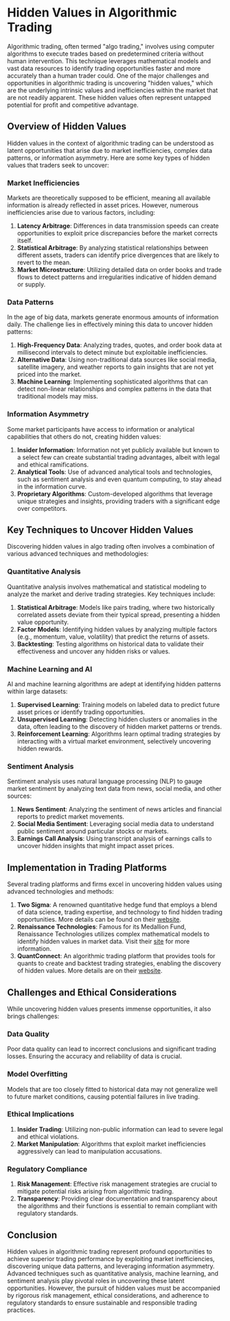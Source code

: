 # Hidden Values in Algorithmic Trading

Algorithmic trading, often termed "algo trading," involves using computer algorithms to execute trades based on predetermined criteria without human intervention. This technique leverages mathematical models and vast data resources to identify trading opportunities faster and more accurately than a human trader could. One of the major challenges and opportunities in algorithmic trading is uncovering "hidden values," which are the underlying intrinsic values and inefficiencies within the market that are not readily apparent. These hidden values often represent untapped potential for profit and competitive advantage.

## Overview of Hidden Values

Hidden values in the context of algorithmic trading can be understood as latent opportunities that arise due to market inefficiencies, complex data patterns, or information asymmetry. Here are some key types of hidden values that traders seek to uncover:

### Market Inefficiencies

Markets are theoretically supposed to be efficient, meaning all available information is already reflected in asset prices. However, numerous inefficiencies arise due to various factors, including:

1. **Latency Arbitrage**: Differences in data transmission speeds can create opportunities to exploit price discrepancies before the market corrects itself.
2. **Statistical Arbitrage**: By analyzing statistical relationships between different assets, traders can identify price divergences that are likely to revert to the mean.
3. **Market Microstructure**: Utilizing detailed data on order books and trade flows to detect patterns and irregularities indicative of hidden demand or supply.

### Data Patterns

In the age of big data, markets generate enormous amounts of information daily. The challenge lies in effectively mining this data to uncover hidden patterns:

1. **High-Frequency Data**: Analyzing trades, quotes, and order book data at millisecond intervals to detect minute but exploitable inefficiencies.
2. **Alternative Data**: Using non-traditional data sources like social media, satellite imagery, and weather reports to gain insights that are not yet priced into the market.
3. **Machine Learning**: Implementing sophisticated algorithms that can detect non-linear relationships and complex patterns in the data that traditional models may miss.

### Information Asymmetry

Some market participants have access to information or analytical capabilities that others do not, creating hidden values:

1. **Insider Information**: Information not yet publicly available but known to a select few can create substantial trading advantages, albeit with legal and ethical ramifications.
2. **Analytical Tools**: Use of advanced analytical tools and technologies, such as sentiment analysis and even quantum computing, to stay ahead in the information curve.
3. **Proprietary Algorithms**: Custom-developed algorithms that leverage unique strategies and insights, providing traders with a significant edge over competitors.

## Key Techniques to Uncover Hidden Values

Discovering hidden values in algo trading often involves a combination of various advanced techniques and methodologies:

### Quantitative Analysis

Quantitative analysis involves mathematical and statistical modeling to analyze the market and derive trading strategies. Key techniques include:

1. **Statistical Arbitrage**: Models like pairs trading, where two historically correlated assets deviate from their typical spread, presenting a hidden value opportunity.
2. **Factor Models**: Identifying hidden values by analyzing multiple factors (e.g., momentum, value, volatility) that predict the returns of assets.
3. **Backtesting**: Testing algorithms on historical data to validate their effectiveness and uncover any hidden risks or values.

### Machine Learning and AI

AI and machine learning algorithms are adept at identifying hidden patterns within large datasets:

1. **Supervised Learning**: Training models on labeled data to predict future asset prices or identify trading opportunities.
2. **Unsupervised Learning**: Detecting hidden clusters or anomalies in the data, often leading to the discovery of hidden market patterns or trends.
3. **Reinforcement Learning**: Algorithms learn optimal trading strategies by interacting with a virtual market environment, selectively uncovering hidden rewards.

### Sentiment Analysis

Sentiment analysis uses natural language processing (NLP) to gauge market sentiment by analyzing text data from news, social media, and other sources:

1. **News Sentiment**: Analyzing the sentiment of news articles and financial reports to predict market movements.
2. **Social Media Sentiment**: Leveraging social media data to understand public sentiment around particular stocks or markets.
3. **Earnings Call Analysis**: Using transcript analysis of earnings calls to uncover hidden insights that might impact asset prices.

## Implementation in Trading Platforms

Several trading platforms and firms excel in uncovering hidden values using advanced technologies and methods:

1. **Two Sigma**: A renowned quantitative hedge fund that employs a blend of data science, trading expertise, and technology to find hidden trading opportunities. More details can be found on their [website](https://www.twosigma.com).
2. **Renaissance Technologies**: Famous for its Medallion Fund, Renaissance Technologies utilizes complex mathematical models to identify hidden values in market data. Visit their [site](https://www.rentec.com) for more information.
3. **QuantConnect**: An algorithmic trading platform that provides tools for quants to create and backtest trading strategies, enabling the discovery of hidden values. More details are on their [website](https://www.quantconnect.com).

## Challenges and Ethical Considerations

While uncovering hidden values presents immense opportunities, it also brings challenges:

### Data Quality

Poor data quality can lead to incorrect conclusions and significant trading losses. Ensuring the accuracy and reliability of data is crucial.

### Model Overfitting

Models that are too closely fitted to historical data may not generalize well to future market conditions, causing potential failures in live trading.

### Ethical Implications

1. **Insider Trading**: Utilizing non-public information can lead to severe legal and ethical violations.
2. **Market Manipulation**: Algorithms that exploit market inefficiencies aggressively can lead to manipulation accusations.

### Regulatory Compliance

1. **Risk Management**: Effective risk management strategies are crucial to mitigate potential risks arising from algorithmic trading.
2. **Transparency**: Providing clear documentation and transparency about the algorithms and their functions is essential to remain compliant with regulatory standards.

## Conclusion

Hidden values in algorithmic trading represent profound opportunities to achieve superior trading performance by exploiting market inefficiencies, discovering unique data patterns, and leveraging information asymmetry. Advanced techniques such as quantitative analysis, machine learning, and sentiment analysis play pivotal roles in uncovering these latent opportunities. However, the pursuit of hidden values must be accompanied by rigorous risk management, ethical considerations, and adherence to regulatory standards to ensure sustainable and responsible trading practices.